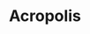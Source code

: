 ---
image: /images/places/place4.jpg
alt: "Images"
img: "/images/places/place/place-big.jpg"
title: "Acropolis"
center_name: "Places"
weight: "400"
size: "3"
display: "display"
---